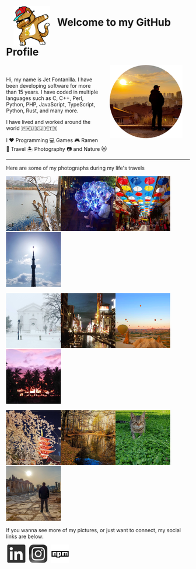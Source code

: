 <div>
  
  <h1><img width="100" alt="Welcome Dab" src="https://raw.githubusercontent.com/jetfontanilla/jetfontanilla/master/images/dabbing-cat-2.png" align="middle" hspace="20" />Welcome to my GitHub Profile</h1>
</div>


<div>
  <img alt="My Profile Pic" src="https://raw.githubusercontent.com/jetfontanilla/jetfontanilla/master/images/me.png" align="right" hspace="20" />
  <p>&nbsp;</p>
  <p>Hi, my name is Jet Fontanilla. I have been developing software for more than 15 years. I have coded in multiple languages such as C, C++, Perl, Python, PHP, JavaScript, TypeScript, Python, Rust, and many more.</p>  
  <p>I have lived and worked around the world 🇵🇭🇺🇸🇯🇵🇹🇷</p>
  <p>I ❤️ Programming 💻 Games 🎮 Ramen 🍜 Travel 🏝️ Photography 📷 and Nature 😻</p>
</div>

---

Here are some of my photographs during my life's travels

![](https://raw.githubusercontent.com/jetfontanilla/jetfontanilla/master/images/gallery/1.png)![](https://raw.githubusercontent.com/jetfontanilla/jetfontanilla/master/images/gallery/2.png)![](https://raw.githubusercontent.com/jetfontanilla/jetfontanilla/master/images/gallery/3.png)![](https://raw.githubusercontent.com/jetfontanilla/jetfontanilla/master/images/gallery/4.png)

![](https://raw.githubusercontent.com/jetfontanilla/jetfontanilla/master/images/gallery/5.png)![](https://raw.githubusercontent.com/jetfontanilla/jetfontanilla/master/images/gallery/6.png)![](https://raw.githubusercontent.com/jetfontanilla/jetfontanilla/master/images/gallery/7.png)![](https://raw.githubusercontent.com/jetfontanilla/jetfontanilla/master/images/gallery/8.png)

![](https://raw.githubusercontent.com/jetfontanilla/jetfontanilla/master/images/gallery/9.png)![](https://raw.githubusercontent.com/jetfontanilla/jetfontanilla/master/images/gallery/10.png)![](https://raw.githubusercontent.com/jetfontanilla/jetfontanilla/master/images/gallery/11.png)![](https://raw.githubusercontent.com/jetfontanilla/jetfontanilla/master/images/gallery/12.png)


If you wanna see more of my pictures, or just want to connect, my social links are below:

<a href="https://www.linkedin.com/in/jetfontanilla" target="_blank"><img alt="LinkedIn" src="https://raw.githubusercontent.com/jetfontanilla/jetfontanilla/master/images/linkedin.png" hspace="3" /></a>
<a href="https://www.instagram.com/agiwiz/" target="_blank"><img alt="Instagram" src="https://raw.githubusercontent.com/jetfontanilla/jetfontanilla/master/images/instagram.png" hspace="3" /></a>
<a href="https://www.npmjs.com/~jetlogs" target="_blank"><img alt="npm" src="https://raw.githubusercontent.com/jetfontanilla/jetfontanilla/master/images/npm.png" hspace="3" /></a>